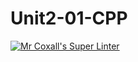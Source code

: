 # Unit2-01-CPP
[![Mr Coxall's Super Linter](https://github.com/https://github.com/ICS3U-Programming-IsaiahF/Unit2-01-CPP/workflows/Mr%20Coxall's%20Super%20Linter/badge.svg)](https://github.com/https://github.com/ICS3U-Programming-IsaiahF/Unit2-01-CPP/actions/)
